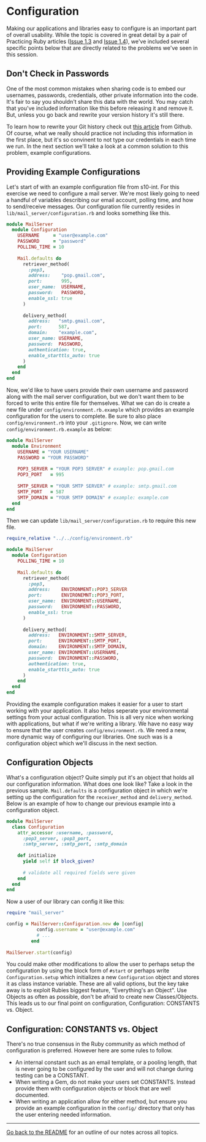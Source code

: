 # Configuration

Making our applications and libraries easy to configure is an important part of
overall usability. While the topic is covered in great detail by a pair of Practicing Ruby articles ([Issue 1.3](http://blog.rubybestpractices.com/posts/gregory/032-issue-3-configurable.html) and [Issue 1.4](http://blog.rubybestpractices.com/posts/gregory/033-issue-4-configurable.html)), we've included several specific points below that are directly related to the problems we've seen in this session.

## Don't Check in Passwords

One of the most common mistakes when sharing code is to embed our usernames, passwords, credentials, other private information into the code. It's fair to say you shouldn't share this data with the world. You may catch that you've included information like this before releasing it and remove it. But, unless you go back and rewrite your version history it's still there.

To learn how to rewrite your Git history check out [this article](http://help.github.com/remove-sensitive-data/) from Github. Of course, what we really should practice not including this information in the first place, but it's so convinent to not type our credentials in each time we run. In the next section we'll take a look at a common solution to this problem, example configurations.

## Providing Example Configurations

Let's start of with an example configuration file from s10-int. For this exercise we need to configure a mail server. We're most likely going to need a handful of variables describing our email account, polling time, and how to send/receive messages. Our configuration file currently resides in `lib/mail_server/configuration.rb` and looks something like this.

```ruby
module MailServer
  module Configuration
    USERNAME     = "user@example.com"
    PASSWORD     = "password"
    POLLING_TIME = 10
    
    Mail.defaults do
      retriever_method(
        :pop3,
        address:    "pop.gmail.com",
        port:       995,
        user_name:  USERNAME,
        password:   PASSWORD,
        enable_ssl: true
      )
      
      delivery_method(
        address:   "smtp.gmail.com",
        port:      587,
        domain:    "example.com",
        user_name: USERNAME,
        password:  PASSWORD,
        authentication: true,
        enable_starttls_auto: true
      )
    end
  end
end
```

Now, we'd like to have users provide their own username and password along with the mail server configuration, but we don't want them to be forced to write this entire file for themselves. What we can do is create a new file under `config/environment.rb.example` which provides an example configuration for the users to complete. Be sure to also place `config/environment.rb` into your `.gitignore`. Now, we can write `config/environment.rb.example` as below:

```ruby
module MailServer
  module Environment
    USERNAME = "YOUR USERNAME"
    PASSWORD = "YOUR PASSWORD"
    
    POP3_SERVER = "YOUR POP3 SERVER" # example: pop.gmail.com
    POP3_PORT   = 995
    
    SMTP_SERVER = "YOUR SMTP SERVER" # example: smtp.gmail.com
    SMTP_PORT   = 587
    SMTP_DOMAIN = "YOUR SMTP DOMAIN" # example: example.com
  end
end
```

Then we can update `lib/mail_server/configuration.rb` to require this new file.

```ruby
require_relative "../../config/environment.rb"

module MailServer
  module Configuration
    POLLING_TIME = 10
    
    Mail.defaults do
      retriever_method(
        :pop3,
        address:    ENVIRONMENT::POP3_SERVER
        port:       ENVIRONEMNT::POP3_PORT,
        user_name:  ENVIRONMENT::USERNAME,
        password:   ENVIRONMENT::PASSWORD,
        enable_ssl: true
      )
      
      delivery_method(
        address:   ENVIRONMENT::SMTP_SERVER,
        port:      ENVIRONMENT::SMTP_PORT,
        domain:    ENVIRONMENT::SMTP_DOMAIN,
        user_name: ENVIRONMENT::USERNAME,
        password:  ENVIRONMENT::PASSWORD,
        authentication: true,
        enable_starttls_auto: true
      )
    end
  end
end
```

Providing the example configuration makes it easier for a user to start working with your application. It also helps seperate your environmental settings from your actual configuration. This is all very nice when working with applications, but what if we're writing a library. We have no easy way to ensure that the user creates `config/environment.rb`. We need a new, more dynamic way of configuring our libraries. One such was is a configuration object which we'll discuss in the next section.

## Configuration Objects

What's a configuration object? Quite simply put it's an object that holds all our configuration information. What does one look like? Take a look in the previous sample. `Mail.defaults` is a configuration object in which we're setting up the configuration for the `receiver_method` and `delivery_method`. Below is an example of how to change our previous example into a configuration object.

```ruby
module MailServer
  class Configuration
    attr_accessor :username, :password,
      :pop3_server, :pop3_port,
      :smtp_server, :smtp_port, :smtp_domain
      
    def initialize
      yield self if block_given?
      
      # validate all required fields were given
    end
  end
end
```

Now a user of our library can config it like this:

```ruby
require "mail_server"

config = MailServer::Configuration.new do |config|
           config.username = "user@example.com"
           # ...
         end
         
MailServer.start(config)
```

You could make other modifications to allow the user to perhaps setup the configuration by using the block form of `#start` or perhaps write `Configuration.setup` which initializes a new `Configuration` object and stores it as class instance variable. These are all valid options, but the key take away is to exploit Rubies biggest feature, "Everything's an Object". Use Objects as often as possible, don't be afraid to create new Classes/Objects. This leads us to our final point on configuration, Configuration: CONSTANTS vs. Object.

## Configuration: CONSTANTS vs. Object

There's no true consensus in the Ruby community as which method of configuration is preferred. However here are some rules to follow.

  - An internal constant such as an email template, or a pooling length, that is never going to be configured by the user and will not change during testing can be a CONSTANT.
  - When writing a Gem, do not make your users set CONSTANTS. Instead provide them with configuration objects or block that are well documented.
  - When writing an application allow for either method, but ensure you provide an example configuration in the `config/` directory that only has the user entering needed information.

<hr/>

[Go back to the
README](https://github.com/mendicant-university/s10-notes/blob/master/README.md)
for an outline of our notes across all topics.

